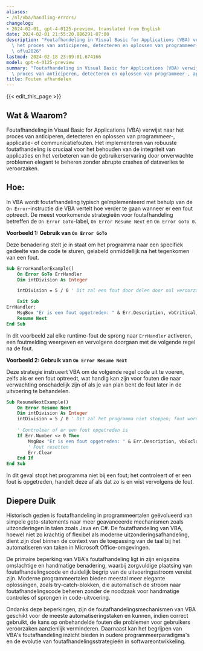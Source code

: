 ```yaml
---
aliases:
- /nl/vba/handling-errors/
changelog:
- 2024-02-01, gpt-4-0125-preview, translated from English
date: 2024-02-01 21:55:20.886291-07:00
description: "Foutafhandeling in Visual Basic for Applications (VBA) verwijst naar\
  \ het proces van anticiperen, detecteren en oplossen van programmeer-, applicatie-\
  \ of\u2026"
lastmod: 2024-02-18 23:09:01.674166
model: gpt-4-0125-preview
summary: "Foutafhandeling in Visual Basic for Applications (VBA) verwijst naar het\
  \ proces van anticiperen, detecteren en oplossen van programmeer-, applicatie- of\u2026"
title: Fouten afhandelen
---
```


{{< edit_this_page >}}

## Wat & Waarom?

Foutafhandeling in Visual Basic for Applications (VBA) verwijst naar het proces van anticiperen, detecteren en oplossen van programmeer-, applicatie- of communicatiefouten. Het implementeren van robuuste foutafhandeling is cruciaal voor het behouden van de integriteit van applicaties en het verbeteren van de gebruikerservaring door onverwachte problemen elegant te beheren zonder abrupte crashes of dataverlies te veroorzaken.

## Hoe:

In VBA wordt foutafhandeling typisch geïmplementeerd met behulp van de `On Error`-instructie die VBA vertelt hoe verder te gaan wanneer er een fout optreedt. De meest voorkomende strategieën voor foutafhandeling betreffen de `On Error GoTo`-label, `On Error Resume Next` en `On Error GoTo 0`.

**Voorbeeld 1: Gebruik van `On Error GoTo`**

Deze benadering stelt je in staat om het programma naar een specifiek gedeelte van de code te sturen, gelabeld onmiddellijk na het tegenkomen van een fout.

```vb
Sub ErrorHandlerExample()
    On Error GoTo ErrHandler
    Dim intDivision As Integer

    intDivision = 5 / 0 ' Dit zal een fout door delen door nul veroorzaken

    Exit Sub
ErrHandler:
    MsgBox "Er is een fout opgetreden: " & Err.Description, vbCritical, "Fout!"
    Resume Next
End Sub
```

In dit voorbeeld zal elke runtime-fout de sprong naar `ErrHandler` activeren, een foutmelding weergeven en vervolgens doorgaan met de volgende regel na de fout.

**Voorbeeld 2: Gebruik van `On Error Resume Next`**

Deze strategie instrueert VBA om de volgende regel code uit te voeren, zelfs als er een fout optreedt, wat handig kan zijn voor fouten die naar verwachting onschadelijk zijn of als je van plan bent de fout later in de uitvoering te behandelen.

```vb
Sub ResumeNextExample()
    On Error Resume Next
    Dim intDivision As Integer
    intDivision = 5 / 0 ' Dit zal het programma niet stoppen; fout wordt genegeerd
    
    ' Controleer of er een fout opgetreden is
    If Err.Number <> 0 Then
        MsgBox "Er is een fout opgetreden: " & Err.Description, vbExclamation, "Afgehandelde Fout"
        ' Fout resetten
        Err.Clear
    End If
End Sub
```

In dit geval stopt het programma niet bij een fout; het controleert of er een fout is opgetreden, handelt deze af als dat zo is en wist vervolgens de fout.

## Diepere Duik

Historisch gezien is foutafhandeling in programmeertalen geëvolueerd van simpele goto-statements naar meer geavanceerde mechanismen zoals uitzonderingen in talen zoals Java en C#. De foutafhandeling van VBA, hoewel niet zo krachtig of flexibel als moderne uitzonderingsafhandeling, dient zijn doel binnen de context van de toepassing van de taal bij het automatiseren van taken in Microsoft Office-omgevingen.

De primaire beperking van VBA's foutafhandeling ligt in zijn enigszins omslachtige en handmatige benadering, waarbij zorgvuldige plaatsing van foutafhandelingscode en duidelijk begrip van de uitvoeringsstroom vereist zijn. Moderne programmeertalen bieden meestal meer elegante oplossingen, zoals try-catch-blokken, die automatisch de stroom naar foutafhandelingscode beheren zonder de noodzaak voor handmatige controles of sprongen in code-uitvoering.

Ondanks deze beperkingen, zijn de foutafhandelingsmechanismen van VBA geschikt voor de meeste automatiseringstaken en kunnen, indien correct gebruikt, de kans op onbehandelde fouten die problemen voor gebruikers veroorzaken aanzienlijk verminderen. Daarnaast kan het begrijpen van VBA's foutafhandeling inzicht bieden in oudere programmeerparadigma's en de evolutie van foutafhandelingsstrategieën in softwareontwikkeling.
